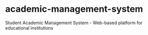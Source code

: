 # academic-management-system
Student Academic Management System - Web-based platform for educational institutions
